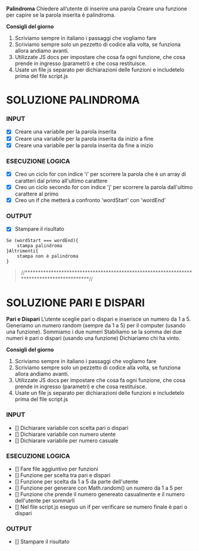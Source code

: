 **Palindroma**
Chiedere all’utente di inserire una parola
Creare una funzione per capire se la parola inserita è palindroma.

**Consigli del giorno**
1. Scriviamo sempre in italiano i passaggi che vogliamo fare
2. Scriviamo sempre solo un pezzetto di codice alla volta, se funziona allora andiamo avanti.
3. Utilizzate JS docs per impostare che cosa fa ogni funzione, che cosa prende in ingresso (parametri) e che cosa restituisce.
4. Usate un file js separato per dichiarazioni delle funzioni e includetelo prima del file script.js


# SOLUZIONE PALINDROMA 

### INPUT

- [X] Creare una variabile per la parola inserita
- [X] Creare una variabile per la parola inserita da inizio a fine
- [X] Creare una variabile per la parola inserita da fine a inizio

### ESECUZIONE LOGICA

- [X] Creo un ciclo for con indice 'i' per scorrere la parola che è un array di caratteri dal primo all'ultimo carattere
- [X] Creo un ciclo secondo for con indice 'j' per scorrere la parola dall'ultimo carattere al primo
- [X] Creo un if che metterà a confronto 'wordStart' con 'wordEnd'

### OUTPUT

- [X] Stampare il risultato

```
Se (wordStart === wordEnd){
    stampa palindroma
}Altrimenti{
    stampa non è palindroma
}

```

> //******************************************************************************************//

# SOLUZIONE PARI E DISPARI 


**Pari e Dispari** 
L’utente sceglie pari o dispari e inserisce un numero da 1 a 5.
Generiamo un numero random (sempre da 1 a 5) per il computer (usando una funzione).
Sommiamo i due numeri
Stabiliamo se la somma dei due numeri è pari o dispari (usando una funzione)
Dichiariamo chi ha vinto.

**Consigli del giorno**
1. Scriviamo sempre in italiano i passaggi che vogliamo fare
2. Scriviamo sempre solo un pezzetto di codice alla volta, se funziona allora andiamo avanti.
3. Utilizzate JS docs per impostare che cosa fa ogni funzione, che cosa prende in ingresso (parametri) e che cosa restituisce.
4. Usate un file js separato per dichiarazioni delle funzioni e includetelo prima del file script.js

### INPUT

- [] Dichiarare variabile con scelta pari o dispari
- [] Dichiarare variabile con numero utente
- [] Dichiarare variabile per numero casuale

### ESECUZIONE LOGICA

- [] Fare file aggiuntivo per funzioni
- [] Funzione per scelta tra pari e dispari
- [] Funzione per scelta da 1 a 5 da parte dell'utente
- [] Funzione per generare con Math.random() un numero da  1 a 5 per
- [] Funzione che prende il numero genereato casualmente e il numero dell'utente per sommarli
- [] Nel file script.js eseguo un if per verificare se numero finale è pari o dispari


### OUTPUT

- [] Stampare il risultato
